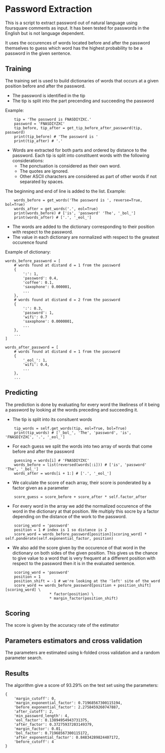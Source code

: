 # Password Extraction
This is a script to extract password out of natural language using foursquare comments as input. It has been tested for passwords in the English but is not language dependent.

It uses the occurences of words located before and after the password themselves to guess which word has the highest probability to be a password in the given sentence.

## Training
The training set is used to build dictionaries of words that occurs at a given position before and after the password.
- The password is identified in the tip
- The tip is split into the part precending and succeeding the password

Example:
```
    tip = 'The password is FNASDIYZXC.'
    password = 'FNASDIYZXC'
    tip_before, tip_after = get_tip_before_after_password(tip, password)
    print(tip_before) # 'The password is '
    print(tip_after) # '.'
```
- Words are extracted for both parts and ordered by distance to the password.  Each tip is split into constituent words with the following considerations:
    - The ponctuation is considered as their own word.
    - The quotes are ignored.
    - Other ASCII characters are considered as part of other words if not separated by spaces.

The beginning and end of line is added to the list.
Example:
```
    words_before = get_words('The password is ', reverse=True, bol=True)
    words_after = get_words('.', eol=True)
    print(words_before) # ['is', 'password' 'The', '_bol_']
    print(words_after) # ['.', '_eol_']
```
- The words are added to the dictionary corresponding to their position with respect to the password. 
- The value in each dictionary are normalized with respect to the greatest occurence found

Example of dictionary:
```
words_before_password = [
    # words found at distand d = 1 from the password
    {
        ':': 1,
        'password': 0.4,
        'coffee': 0.1,
        'saxophone': 0.000001,
        ...
    },
    # words found at distand d = 2 from the password
    {
        ':': 0.3,
        'password': 1,
        'wifi': 0.7
        'saxophone': 0.0000001,
        ...
    },
    ...
]

words_after_password = [
    # words found at distand d = 1 from the password
    {
        '_eol_': 1,
        'wifi': 0.4,
        ...
    },
    ...
```

## Predicting

The prediction is done by evaluating for every word the likeliness of it being a password by looking at the words preceding and succeeding it.

- The tip is split into its consituent words
```
    tip_words = self.get_words(tip, eol=True, bol=True)
    print(tip_words) # ['_bol_', 'The', 'password', 'is', 'FNASDIYZXC', '.', '_eol_']
```
- For each guess we split the words into two array of words that come before and after the password
```
    guessing = words[i] # 'FNASDIYZXC'
    words_before = list(reversed(words[:i])) # ['is', 'password' 'The', '_bol_']
    words_after = words[i + 1:] # ['.', '_eol_']
```
- We calculate the score of each array, their score is ponderated by a factor given as a parameter
```
    score_guess = score_before + score_after * self.factor_after
```
- For every word in the array we add the normalized occurence of the word in the dictionary at that position. We multiply this socre by a factor depending on the distance of the work to the password.
```
    scoring_word = 'password'
    position = 1 # index is 1 so distance is 2
    score_word = words_before_password[position][scoring_word] * self.ponderate(self.exponential_factor, position)
```
- We also add the score given by the occurence of that  word in the dictionary on both sides of the given position. This gives us the chance to give value to a word that is very frequent at a different position with respect to the password then it is in the evaluated sentence.
```
    scoring_word = 'password'
    position = 1
    position_shift = -1 # we're looking at the 'left' site of the word 
    score_word += words_before_password[position + position_shift][scoring_word] \
                    * factor(position) \
                    * margin_factor(position_shift)
```

## Scoring
The score is given by the accuracy rate of the estimator

## Parameters estimators and cross validation
The parameters are estimated using k-folded cross validation and a random parameter search.

## Results
The algorithm give a score of 93.29% on the test set using the parameters:
```
{
    'margin_cutoff': 0,
    'margin_exponential_factor': 0.71968567300115194,
    'before_exponential_factor': 2.2758459260747887,
    'after_cutoff': 2,
    'min_password_length': 4,
    'eol_factor': 0.13894954943731375,
    'after_factor': 0.37275937203149379,
    'margin_factor': 0.01,
    'bol_factor': 0.71968567300115172,
    'after_exponential_factor': 0.84834289824407172,
    'before_cutoff': 4
}
```
